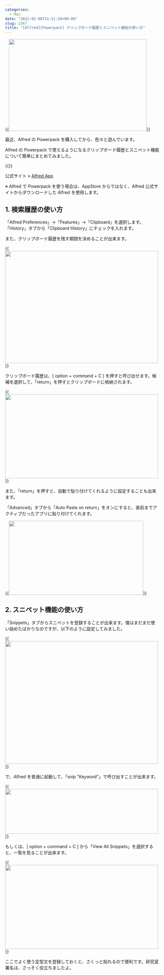 ```yaml
---
categories:
  - Mac
date: "2012-02-08T21:51:28+09:00"
slug: 2367
title: "[Alfred][Powerpack] クリップボード履歴とスニペット機能の使い方"
---
```


{{<img alt="" src="/images/2012/02/2367_1.jpg" width="450" height="300">}}

最近、Alfred の Powerpack を購入してから、色々と遊んでいます。

Alfred の Powerpack で使えるようになるクリップボード履歴とスニペット機能について簡単にまとめてみました。

{{<app id="405843582" title="Alfred 1.0（無料）" src="http://a3.mzstatic.com/us/r1000/097/Purple/e1/d8/82/mzi.njcalvnn.100x100-75.png">}}

公式サイト » [Alfred App](http://www.alfredapp.com/)

※ Alfred で Powerpack を使う場合は、AppStore からではなく、Alfred 公式サイトからダウンロードした Alfred を使用します。

## 1. 検索履歴の使い方

「Alfred Preferences」→「Features」→「Clipboard」を選択します。「History」タブから「Clipboard History」にチェックを入れます。

また、クリップボード履歴を残す期間を決めることが出来ます。

{{<img alt="" src="/images/2012/02/2367_1.png" width="500" height="366">}}

クリップボード履歴は、[ option + command + C ] を押すと呼び出せます。候補を選択して、「return」を押すとクリップボードに格納されます。

{{<img alt="" src="/images/2012/02/2367_2.png" width="500" height="274">}}

また、「return」を押すと、自動で貼り付けてくれるように設定することも出来ます。

「Advanced」タブから「Auto Paste on return」をオンにすると、直前までアクティブだったアプリに貼り付けてくれます。

{{<img alt="" src="/images/2012/02/2367_3.png" width="439" height="242">}}

## 2. スニペット機能の使い方

「Snippets」タブからスニペットを登録することが出来ます。僕はまだまだ使い始めたばかりなのですが、以下のように設定してみました。

{{<img alt="" src="/images/2012/02/2367_4.png" width="499" height="401">}}

で、Alfred を普通に起動して、「snip "Keyword"」で呼び出すことが出来ます。

{{<img alt="" src="/images/2012/02/2367_5.png" width="500" height="146">}}

もしくは、[ option + command + C ] から「View All Snippets」を選択すると、一覧を見ることが出来ます。

{{<img alt="" src="/images/2012/02/2367_6.png" width="500" height="274">}}

ここでよく使う定型文を登録しておくと、さくっと貼れるので便利です。研究室署名は、さっそく役立ちましたよ。
